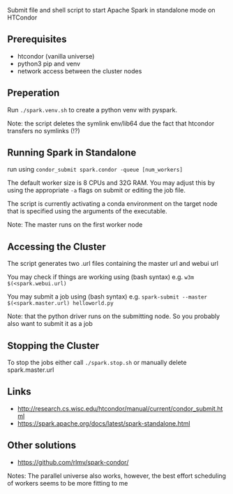 Submit file and shell script to start Apache Spark in standalone mode on HTCondor

## Prerequisites
* htcondor (vanilla universe)
* python3 pip and venv
* network access between the cluster nodes

## Preperation
Run ```./spark.venv.sh``` to create a python venv with pyspark. 

Note: the script deletes the symlink env/lib64 due the fact that htcondor transfers no symlinks (!?)

## Running Spark in Standalone
run using ``` condor_submit spark.condor -queue [num_workers] ``` 

The default worker size is 8 CPUs and 32G RAM. You may adjust this by using the appropriate ```-a``` flags on submit or editing the job file.

The script is currently activating a conda environment on the target node that is specified using the arguments of the executable.

Note: The master runs on the first worker node

## Accessing the Cluster
The script generates two .url files containing the master url and webui url

You may check if things are working using (bash syntax) e.g. ```w3m $(<spark.webui.url)```

You may submit a job using (bash syntax) e.g. ```spark-submit --master $(<spark.master.url) helloworld.py```

Note: that the python driver runs on the submitting node. So you probably also want to submit it as a job

## Stopping the Cluster
To stop the jobs either call ```./spark.stop.sh``` or manually delete spark.master.url


## Links

* http://research.cs.wisc.edu/htcondor/manual/current/condor_submit.html
* https://spark.apache.org/docs/latest/spark-standalone.html


## Other solutions

* https://github.com/rlmv/spark-condor/

Notes: The parallel universe also works, however, the best effort scheduling of workers seems to be more fitting to me
